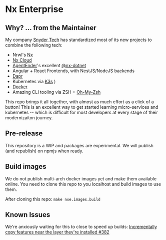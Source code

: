 # Nx Enterprise

## Why? ... from the Maintainer
My company [Snyder Tech](https://snyder.tech) has standardized most of its new projects to combine the following tech:
- Nrwl's [Nx](https://nx.dev)
- [Nx Cloud](https://nx.app/)
- [AgentEnder](https://github.com/AgentEnder)'s excellent [@nx-dotnet](https://www.nx-dotnet.com/)
- Angular + React Frontends, with NestJS/NodeJS backends
- [Dapr](https://dapr.io/)
- Kubernetes via [K3s](https://k3s.io/)
)
- [Docker](https://www.docker.com/)
- Amazing CLI tooling via ZSH + [Oh-My-Zsh](https://ohmyz.sh/)

This repo brings it all together, with almost as much effort as a click of a button! This is an excellent way to get started learning micro-services and kubernetes -- which is difficult for most developers at every stage of their modernizaiton journey.

## Pre-release
This repository is a WIP and packages are experimental. We will publish (and republish) on npmjs when ready.
## Build images
We do not publish multi-arch docker images yet and make them available online. You need to clone this repo to you localhost and build images to use them.

After cloning this repo: `make nxe.images.build`


## Known Issues
We're anxiously waiting for this to close to speed up builds: [Incrementally copy features near the layer they're installed #382](https://github.com/devcontainers/cli/pull/382)
